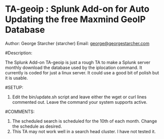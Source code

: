 # TA-geoip : Splunk Add-on for Auto Updating the free Maxmind GeoIP Database

Author: George Starcher (starcher)
Email: george@georgestarcher.com

#Description:

The Splunk Add-on TA-geoip is just a rough TA to make a Splunk server monthly download the database used by the iplocation command.
It currently is coded for just a linux server. It could use a good bit of polish but it is usable.


#SETUP:

1. Edit the bin/update.sh script and leave either the wget or curl lines commented out. Leave the command your system supports active.


#COMMENTS:

1. The scheduled search is scheduled for the 10th of each month.  Change the schedule as desired.
2. This TA may not work well in a search head cluster. I have not tested it.
